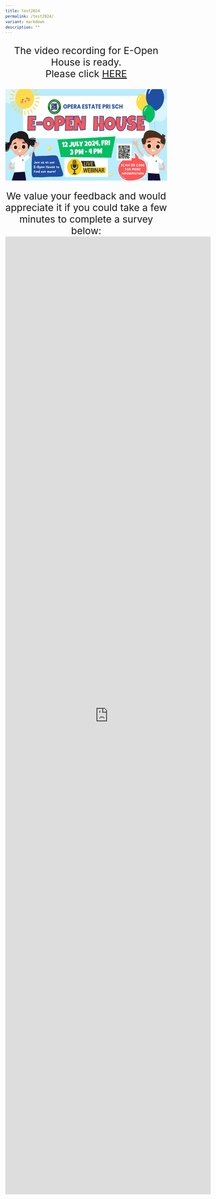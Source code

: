 ```yaml
---
title: test2024
permalink: /test2024/
variant: markdown
description: ""
---
```

<p align="center" style="font-size: 30px;">The video recording for E-Open House is ready.<br>Please click <a href="https://drive.google.com/file/d/1FTnkNZ5o5KR6tho4uyEaL0Kz8fd5BoAr/view?usp=sharing" target="_blank" rel="noopener">HERE</a></p>


<a href="https://drive.google.com/file/d/1FTnkNZ5o5KR6tho4uyEaL0Kz8fd5BoAr/view?usp=sharing" target="_blank" rel="noopener"><img align="center" src="/images/ohsmall2.jpg"></a>


<p align="center" style="font-size: 30px;">We value your feedback and would appreciate it if you could take a few minutes to complete a survey below:


<iframe marginwidth="0" marginheight="0" frameborder="0" height="2977" width="640" src="https://docs.google.com/forms/d/e/1FAIpQLSfmxjgE6r6whGfK_A9BgBKY86wfJKoB6pklHMFz-fDosPLm7Q/viewform?embedded=true">Loading…</iframe></p>